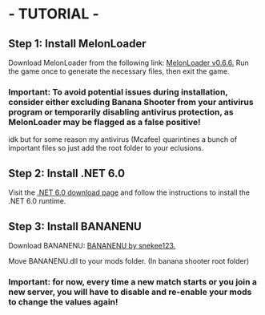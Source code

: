 # - TUTORIAL -

## Step 1: Install MelonLoader


Download MelonLoader from the following link: [MelonLoader v0.6.6.](https://github.com/LavaGang/MelonLoader/releases/tag/v0.6.6)
Run the game once to generate the necessary files, then exit the game.

### **Important: To avoid potential issues during installation, consider either excluding Banana Shooter from your antivirus program or temporarily disabling antivirus protection, as MelonLoader may be flagged as a false positive!**
idk but for some reason my antivirus (Mcafee) quarintines a bunch of important files so just add the root folder to your eclusions.


## Step 2: Install .NET 6.0

Visit the [.NET 6.0 download page](https://dotnet.microsoft.com/en-us/download/dotnet/6.0) and follow the instructions to install the .NET 6.0 runtime.


## Step 3: Install BANANENU

Download BANANENU: [BANANENU by snekee123.](https://github.com/snekee123/BANANENU)

Move BANANENU.dll to your mods folder. (In banana shooter root folder)

### **Important: for now, every time a new match starts or you join a new server, you will have to disable and re-enable your mods to change the values again!**
